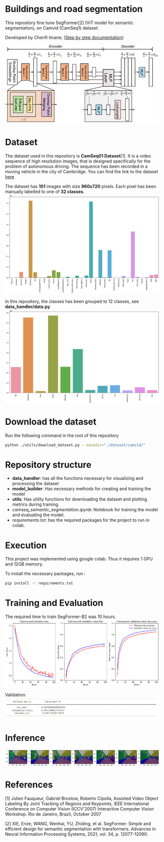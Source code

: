 # Buildings and road segmentation
This repository fine tune SegFormer[2] (ViT model for semantic segmentation), on Camvid (CamSeq1) dataset.

Developed by Cherifi Imane; ([Step by step documentation](https://iq.opengenus.org/semantic-segmentation-for-self-driving-cars/))

![segformer](./imgs/segformer.JPG)


# Dataset
The dataset used in this repository is **CamSeq01 Dataset**[1]. It is a video sequence of high resolution images, that is designed specifically for the problem of autonomous driving.
The sequence has been recorded in a moving vehicle in the city of Cambridge. You can find the link to the dataset [here](http://mi.eng.cam.ac.uk/research/projects/VideoRec/CamSeq01/CamSeq01.zip)

The dataset has **101** images with size **960x720** pixels. Each pixel has been manually labelled to one of **32 classes**.
![32class_distribution](./imgs/32class_distribution.png)

In this repository, the classes has been grouped to 12 classes, see **data_handler/data.py**
![12class_distribution](./imgs/12class_distribution.png)

# Download the dataset
Run the following command in the root of this repository

````bash
python ./utils/download_dataset.py --savedir="./dataset/camvid/"
````

# Repository structure

* **data_handler**: has all the functions necessary for visualizing and processing the dataset
* **model_builder**: Has necessary methods for creating and training the model
* **utils**: Has utility functions for downloading the dataset and plotting metrics during training.
* *camseq_semantic_segmentation.ipynb*: Notebook for training the model and evaluating the model.
* *requirements.txt*: has the required packages for the project to run in colab.

# Execution
This project was implemented using google colab. Thus it requires 1 GPU and 12GB memory.

To install the necessary packages, run :

````bash
pip install -r requirements.txt
````
# Training and Evaluation
The required time to train SegFormer-B2 was 10 hours.
![training_plots](./imgs/train_monitoring_b2.png)

Validation:
![validation_b2](./imgs/validation.jpg)

# Inference
![predictions](./imgs/predictions.png)
# References
[1] Julien Fauqueur, Gabriel Brostow, Roberto Cipolla, Assisted Video Object Labeling By Joint Tracking of Regions and Keypoints, IEEE International Conference on Computer Vision (ICCV'2007) Interactive Computer Vision Workshop. Rio de Janeiro, Brazil, October 2007

[2] XIE, Enze, WANG, Wenhai, YU, Zhiding, et al. SegFormer: Simple and efficient design for semantic segmentation with transformers. Advances in Neural Information Processing Systems, 2021, vol. 34, p. 12077-12090.
